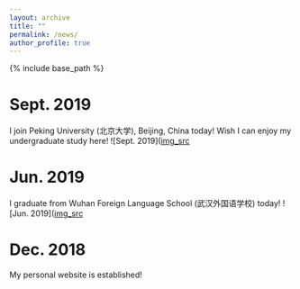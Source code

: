 ```yaml
---
layout: archive
title: ""
permalink: /news/
author_profile: true
---
```


{% include base_path %}


Sept. 2019
======
I join Peking University (北京大学), Beijing, China today! Wish I can enjoy my undergraduate study here!
![Sept. 2019]([img_src](https://yuyue11443.github.io/images/Sept.2019.png "Sept. 2019")

Jun. 2019
======
I graduate from Wuhan Foreign Language School (武汉外国语学校) today!
![Jun. 2019]([img_src](https://yuyue11443.github.io/images/Jun.2019.png "Jun. 2019")
  
Dec. 2018
======
My personal website is established!
